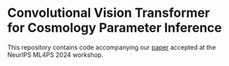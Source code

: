 # Convolutional Vision Transformer for Cosmology Parameter Inference

This repository contains code accompanying our [paper](TODO-ADD-arXiv-link) accepted at the NeurIPS ML4PS 2024 workshop.
